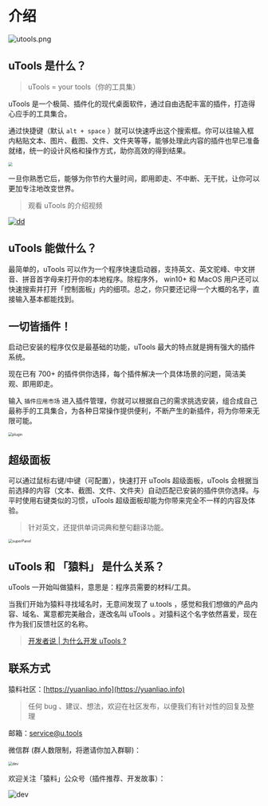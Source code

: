 # 介绍

![utools.png](https://res.u-tools.cn/website/utools.png)

## uTools 是什么？

> uTools = your tools（你的工具集）

uTools 是一个极简、插件化的现代桌面软件，通过自由选配丰富的插件，打造得心应手的工具集合。

通过快捷键（默认 `alt + space` ）就可以快速呼出这个搜索框。你可以往输入框内粘贴文本、图片、截图、文件、文件夹等等，能够处理此内容的插件也早已准备就绪，统一的设计风格和操作方式，助你高效的得到结果。

<img src="https://res.u-tools.cn/images/uTools_1675654844513.png" style="zoom:50%;" />

一旦你熟悉它后，能够为你节约大量时间，即用即走、不中断、无干扰，让你可以更加专注地改变世界。

> 观看 uTools 的介绍视频

[![dd](https://res.u-tools.cn/images/play.png)](https://www.bilibili.com/video/BV1g24y1X77N?share_source=copy_web)

## uTools 能做什么？

最简单的，uTools 可以作为一个程序快速启动器，支持英文、英文驼峰、中文拼音、拼音首字母来打开你的本地程序。除程序外， win10+ 和 MacOS 用户还可以快速搜索并打开「控制面板」内的细项。总之，你只要还记得一个大概的名字，直接输入基本都能找到。

## 一切皆插件！

启动已安装的程序仅仅是最基础的功能，uTools 最大的特点就是拥有强大的插件系统。

现在已有 700+ 的插件供你选择，每个插件解决一个具体场景的问题，简洁美观、即用即走。

输入 `插件应用市场` 进入插件管理，你就可以根据自己的需求挑选安装，组合成自己最称手的工具集合，为各种日常操作提供便利，不断产生的新插件，将为你带来无限可能。

<img src="https://res.u-tools.cn/website/plugin1.png" alt="plugin" style="zoom:50%;" />

## 超级面板

可以通过鼠标右键/中键（可配置），快速打开 uTools 超级面板，uTools 会根据当前选择的内容（文本、截图、文件、文件夹）自动匹配已安装的插件供你选择。与平时使用右键类似的习惯，uTools 超级面板却能为你带来完全不一样的内容及体验。

> 针对英文，还提供单词词典和整句翻译功能。

<img src="https://res.u-tools.cn/website/translate.jpg" alt="superPanel" style="zoom:50%;" />

## uTools 和 「猿料」 是什么关系？

uTools 一开始叫做猿料，意思是：程序员需要的材料/工具。

当我们开始为猿料寻找域名时，无意间发现了 u.tools ，感觉和我们想做的产品内容、域名、寓意都完美融合，遂改名叫 uTools 。对猿料这个名字依然喜爱，现在作为我们反馈社区的名称。

> [开发者说 | 为什么开发 uTools ?](https://mp.weixin.qq.com/s/fleBqpkv3w3q_mIBA05XCg)

## 联系方式

猿料社区：[https://yuanliao.info](https://yuanliao.info)
> 任何 bug 、建议、想法，欢迎在社区发布，以便我们有针对性的回复及整理

邮箱：[service@u.tools](mailto:service@u.tools)

微信群 (群人数限制，将邀请你加入群聊)：

<img src="https://res.u-tools.cn/upload/qr-utools.jpg" alt="dev" style="zoom:50%;" />

欢迎关注「猿料」公众号（插件推荐、开发故事）：

![dev](https://res.u-tools.cn/plugins/upload/qrcode_for_gh_91815b1958c7_258.jpg)

